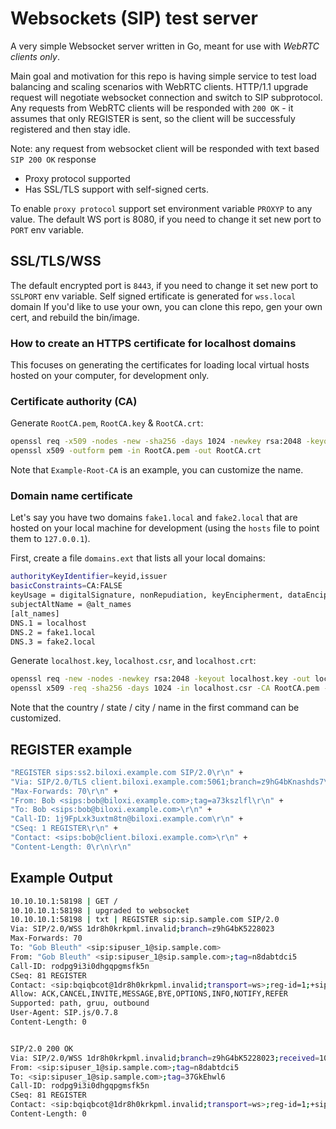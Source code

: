 # Websockets (SIP) test server

A very simple Websocket server written in Go, meant for use with *WebRTC clients only*.

Main goal and motivation for this repo is having simple service to test load balancing and scaling scenarios with WebRTC clients. HTTP/1.1 upgrade request will negotiate websocket connection and switch to SIP subprotocol. Any requests from WebRTC clients will be responded with `200 OK` - it assumes that only REGISTER is sent, so the client will be successfuly registered and then stay idle.

Note: any request from websocket client will be responded with text based `SIP 200 OK` response

- Proxy protocol supported
- Has SSL/TLS support with self-signed certs.

To enable `proxy protocol` support set environment variable `PROXYP` to any value.
The default WS port is 8080, if you need to change it set new port to `PORT` env variable.

## SSL/TLS/WSS

The default encrypted port is `8443`, if you need to change it set new port to `SSLPORT` env variable.
Self signed ertificate is generated for `wss.local` domain
If you'd like to use your own, you can clone this repo, gen your own cert, and rebuild the bin/image.

### How to create an HTTPS certificate for localhost domains

This focuses on generating the certificates for loading local virtual hosts hosted on your computer, for development only.

### Certificate authority (CA)

Generate `RootCA.pem`, `RootCA.key` & `RootCA.crt`:

```sh
openssl req -x509 -nodes -new -sha256 -days 1024 -newkey rsa:2048 -keyout RootCA.key -out RootCA.pem -subj "/C=US/CN=Example-Root-CA"
openssl x509 -outform pem -in RootCA.pem -out RootCA.crt
```

Note that `Example-Root-CA` is an example, you can customize the name.

### Domain name certificate

Let's say you have two domains `fake1.local` and `fake2.local` that are hosted on your local machine
for development (using the `hosts` file to point them to `127.0.0.1`).

First, create a file `domains.ext` that lists all your local domains:

```sh
authorityKeyIdentifier=keyid,issuer
basicConstraints=CA:FALSE
keyUsage = digitalSignature, nonRepudiation, keyEncipherment, dataEncipherment
subjectAltName = @alt_names
[alt_names]
DNS.1 = localhost
DNS.2 = fake1.local
DNS.3 = fake2.local
```

Generate `localhost.key`, `localhost.csr`, and `localhost.crt`:

```sh
openssl req -new -nodes -newkey rsa:2048 -keyout localhost.key -out localhost.csr -subj "/C=US/ST=YourState/L=YourCity/O=Example-Certificates/CN=localhost.local"
openssl x509 -req -sha256 -days 1024 -in localhost.csr -CA RootCA.pem -CAkey RootCA.key -CAcreateserial -extfile domains.ext -out localhost.crt
```

Note that the country / state / city / name in the first command  can be customized.

## REGISTER example

```sh
"REGISTER sips:ss2.biloxi.example.com SIP/2.0\r\n" +
"Via: SIP/2.0/TLS client.biloxi.example.com:5061;branch=z9hG4bKnashds7\r\n" +
"Max-Forwards: 70\r\n" +
"From: Bob <sips:bob@biloxi.example.com>;tag=a73kszlfl\r\n" +
"To: Bob <sips:bob@biloxi.example.com>\r\n" +
"Call-ID: 1j9FpLxk3uxtm8tn@biloxi.example.com\r\n" +
"CSeq: 1 REGISTER\r\n" +
"Contact: <sips:bob@client.biloxi.example.com>\r\n" +
"Content-Length: 0\r\n\r\n"
```

## Example Output

```bash
10.10.10.1:58198 | GET /
10.10.10.1:58198 | upgraded to websocket
10.10.10.1:58198 | txt | REGISTER sip:sip.sample.com SIP/2.0
Via: SIP/2.0/WSS 1dr8h0krkpml.invalid;branch=z9hG4bK5228023
Max-Forwards: 70
To: "Gob Bleuth" <sip:sipuser_1@sip.sample.com>
From: "Gob Bleuth" <sip:sipuser_1@sip.sample.com>;tag=n8dabtdci5
Call-ID: rodpg9i3i0dhgqpgmsfk5n
CSeq: 81 REGISTER
Contact: <sip:bqiqbcot@1dr8h0krkpml.invalid;transport=ws>;reg-id=1;+sip.instance="<urn:uuid:9e481b70-4eed-4799-b48f-a53f1d3875a7>";expires=300
Allow: ACK,CANCEL,INVITE,MESSAGE,BYE,OPTIONS,INFO,NOTIFY,REFER
Supported: path, gruu, outbound
User-Agent: SIP.js/0.7.8
Content-Length: 0


SIP/2.0 200 OK
Via: SIP/2.0/WSS 1dr8h0krkpml.invalid;branch=z9hG4bK5228023;received=10.10.10.1
From: <sip:sipuser_1@sip.sample.com>;tag=n8dabtdci5
To: <sip:sipuser_1@sip.sample.com>;tag=37GkEhwl6
Call-ID: rodpg9i3i0dhgqpgmsfk5n
CSeq: 81 REGISTER
Contact: <sip:bqiqbcot@1dr8h0krkpml.invalid;transport=ws>;reg-id=1;+sip.instance="<urn:uuid:9e481b70-4eed-4799-b48f-a53f1d3875a7>";expires=300
Content-Length: 0
```

